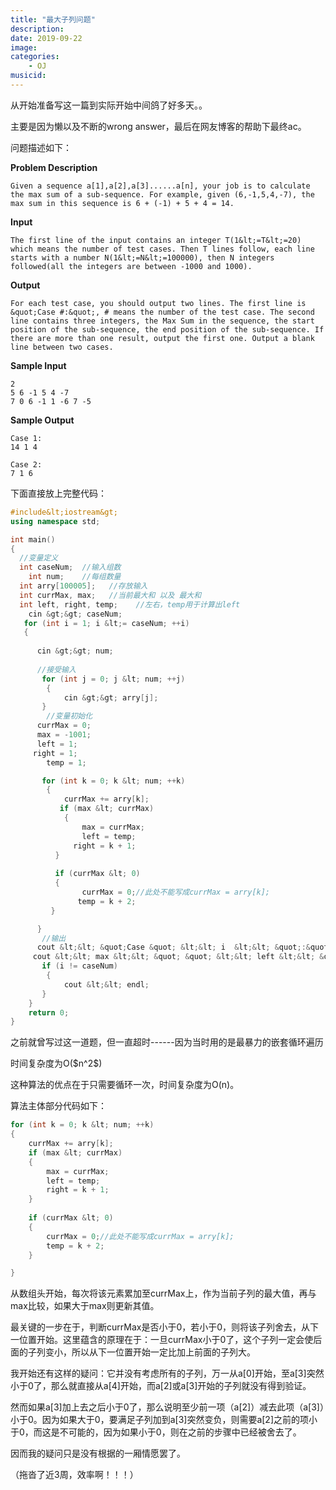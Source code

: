 ```yaml
---
title: "最大子列问题"
description: 
date: 2019-09-22
image: 
categories:
    - OJ
musicid:
---
```


从开始准备写这一篇到实际开始中间鸽了好多天。。

主要是因为懒以及不断的wrong answer，最后在网友博客的帮助下最终ac。

问题描述如下：

**Problem Description**

```
Given a sequence a[1],a[2],a[3]......a[n], your job is to calculate the max sum of a sub-sequence. For example, given (6,-1,5,4,-7), the max sum in this sequence is 6 + (-1) + 5 + 4 = 14.
```

**Input**

```
The first line of the input contains an integer T(1&lt;=T&lt;=20) which means the number of test cases. Then T lines follow, each line starts with a number N(1&lt;=N&lt;=100000), then N integers followed(all the integers are between -1000 and 1000).
```

**Output**

```
For each test case, you should output two lines. The first line is &quot;Case #:&quot;, # means the number of the test case. The second line contains three integers, the Max Sum in the sequence, the start position of the sub-sequence, the end position of the sub-sequence. If there are more than one result, output the first one. Output a blank line between two cases.
```

**Sample Input**

```
2
5 6 -1 5 4 -7
7 0 6 -1 1 -6 7 -5
```

**Sample Output**

```
Case 1:
14 1 4

Case 2:
7 1 6
```

下面直接放上完整代码：

```c++
#include&lt;iostream&gt;
using namespace std;

int main()
{
  //变量定义
  int caseNum;  //输入组数
    int num;    //每组数量
  int arry[100005];   //存放输入
  int currMax, max;   //当前最大和 以及 最大和
  int left, right, temp;    //左右，temp用于计算出left
    cin &gt;&gt; caseNum;
   for (int i = 1; i &lt;= caseNum; ++i)
   {
        
      cin &gt;&gt; num;
       
      //接受输入
       for (int j = 0; j &lt; num; ++j)
        {
            cin &gt;&gt; arry[j];
       }
        //变量初始化
      currMax = 0;
      max = -1001;
      left = 1;
     right = 1;
        temp = 1;

       for (int k = 0; k &lt; num; ++k)
        {
            currMax += arry[k];
           if (max &lt; currMax)
            {
                max = currMax;
                left = temp;
              right = k + 1;  
          }
            
          if (currMax &lt; 0)
          {
                currMax = 0;//此处不能写成currMax = arry[k];
               temp = k + 2;
         }

      }
       //输出
      cout &lt;&lt; &quot;Case &quot; &lt;&lt; i  &lt;&lt; &quot;:&quot; &lt;&lt; endl;
     cout &lt;&lt; max &lt;&lt; &quot; &quot; &lt;&lt; left &lt;&lt; &quot; &quot; &lt;&lt; right &lt;&lt; endl;
       if (i != caseNum)
        {
            cout &lt;&lt; endl;
       }
    }
    return 0;
}
```

之前就曾写过这一道题，但一直超时------因为当时用的是最暴力的嵌套循环遍历

时间复杂度为O(\$n\^2\$)

这种算法的优点在于只需要循环一次，时间复杂度为O(n)。

算法主体部分代码如下：


```c++
for (int k = 0; k &lt; num; ++k)
{
    currMax += arry[k];
    if (max &lt; currMax)
    {
        max = currMax;
        left = temp;
        right = k + 1;  
    }
    
    if (currMax &lt; 0)
    {
        currMax = 0;//此处不能写成currMax = arry[k];
        temp = k + 2;
    }

}
```

从数组头开始，每次将该元素累加至currMax上，作为当前子列的最大值，再与max比较，如果大于max则更新其值。

最关键的一步在于，判断currMax是否小于0，若小于0，则将该子列舍去，从下一位置开始。这里蕴含的原理在于：一旦currMax小于0了，这个子列一定会使后面的子列变小，所以从下一位置开始一定比加上前面的子列大。

我开始还有这样的疑问：它并没有考虑所有的子列，万一从a\[0\]开始，至a\[3\]突然小于0了，那么就直接从a\[4\]开始，而a\[2\]或a\[3\]开始的子列就没有得到验证。

然而如果a\[3\]加上去之后小于0了，那么说明至少前一项（a\[2\]）减去此项（a\[3\]）小于0。因为如果大于0，要满足子列加到a\[3\]突然变负，则需要a\[2\]之前的项小于0，而这是不可能的，因为如果小于0，则在之前的步骤中已经被舍去了。

因而我的疑问只是没有根据的一厢情愿罢了。

（拖沓了近3周，效率啊！！！）